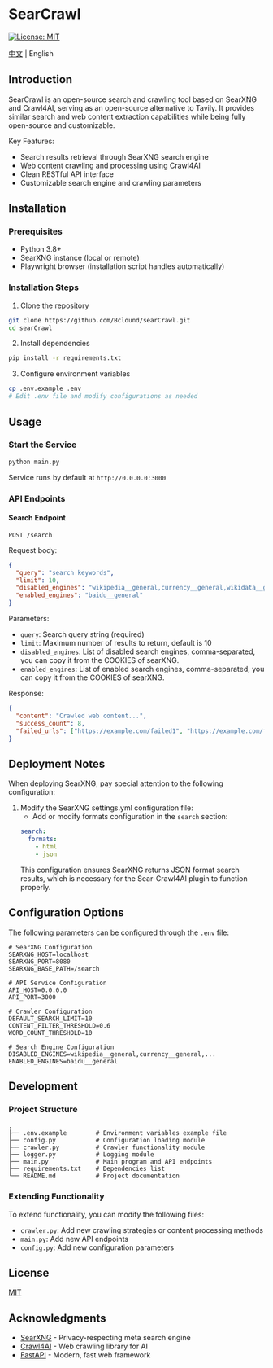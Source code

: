 # SearCrawl

[![License: MIT](https://img.shields.io/badge/License-MIT-yellow.svg)](https://opensource.org/licenses/MIT)

[中文](README.md) | English

## Introduction

SearCrawl is an open-source search and crawling tool based on SearXNG and Crawl4AI, serving as an open-source alternative to Tavily. It provides similar search and web content extraction capabilities while being fully open-source and customizable.

Key Features:
- Search results retrieval through SearXNG search engine
- Web content crawling and processing using Crawl4AI
- Clean RESTful API interface
- Customizable search engine and crawling parameters

## Installation

### Prerequisites

- Python 3.8+
- SearXNG instance (local or remote)
- Playwright browser (installation script handles automatically)

### Installation Steps

1. Clone the repository
```bash
git clone https://github.com/Bclound/searCrawl.git
cd searCrawl
```

2. Install dependencies
```bash
pip install -r requirements.txt
```

3. Configure environment variables
```bash
cp .env.example .env
# Edit .env file and modify configurations as needed
```

## Usage

### Start the Service

```bash
python main.py
```

Service runs by default at `http://0.0.0.0:3000`

### API Endpoints

#### Search Endpoint

```
POST /search
```

Request body:
```json
{
  "query": "search keywords",
  "limit": 10,
  "disabled_engines": "wikipedia__general,currency__general,wikidata__general,duckduckgo__general,google__general,lingva__general,qwant__general,startpage__general,dictzone__general,mymemory translated__general,brave__general",
  "enabled_engines": "baidu__general"
}
```

Parameters:
- `query`: Search query string (required)
- `limit`: Maximum number of results to return, default is 10
- `disabled_engines`: List of disabled search engines, comma-separated, you can copy it from the COOKIES of searXNG.
- `enabled_engines`: List of enabled search engines, comma-separated, you can copy it from the COOKIES of searXNG.

Response:
```json
{
  "content": "Crawled web content...",
  "success_count": 8,
  "failed_urls": ["https://example.com/failed1", "https://example.com/failed2"]
}
```

## Deployment Notes

When deploying SearXNG, pay special attention to the following configuration:

1. Modify the SearXNG settings.yml configuration file:
   - Add or modify formats configuration in the `search` section:
   ```yaml
   search:
     formats:
       - html
       - json
   ```
   This configuration ensures SearXNG returns JSON format search results, which is necessary for the Sear-Crawl4AI plugin to function properly.

## Configuration Options

The following parameters can be configured through the `.env` file:

```
# SearXNG Configuration
SEARXNG_HOST=localhost
SEARXNG_PORT=8080
SEARXNG_BASE_PATH=/search

# API Service Configuration
API_HOST=0.0.0.0
API_PORT=3000

# Crawler Configuration
DEFAULT_SEARCH_LIMIT=10
CONTENT_FILTER_THRESHOLD=0.6
WORD_COUNT_THRESHOLD=10

# Search Engine Configuration
DISABLED_ENGINES=wikipedia__general,currency__general,...
ENABLED_ENGINES=baidu__general
```

## Development

### Project Structure

```
.
├── .env.example        # Environment variables example file
├── config.py           # Configuration loading module
├── crawler.py          # Crawler functionality module
├── logger.py           # Logging module
├── main.py             # Main program and API endpoints
├── requirements.txt    # Dependencies list
└── README.md           # Project documentation
```

### Extending Functionality

To extend functionality, you can modify the following files:

- `crawler.py`: Add new crawling strategies or content processing methods
- `main.py`: Add new API endpoints
- `config.py`: Add new configuration parameters

## License

[MIT](LICENSE)

## Acknowledgments

- [SearXNG](https://github.com/searxng/searxng) - Privacy-respecting meta search engine
- [Crawl4AI](https://github.com/crawl4ai/crawl4ai) - Web crawling library for AI
- [FastAPI](https://fastapi.tiangolo.com/) - Modern, fast web framework
